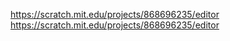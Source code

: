 
https://scratch.mit.edu/projects/868696235/editor
https://scratch.mit.edu/projects/868696235/editor
